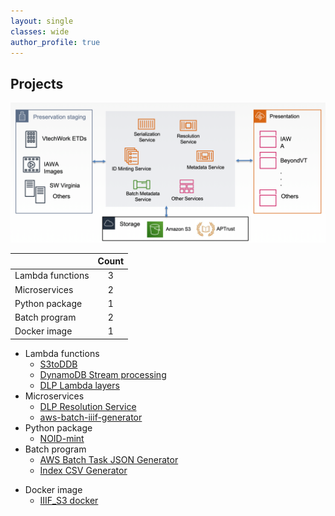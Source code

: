 ```yaml
---
layout: single
classes: wide
author_profile: true
---
```


## Projects

![VTDLP overview](/assets/images/VTDLP_overview.png "VTDLP overview")


|         | Count           | 
| ------------- |:-------------:|
| Lambda functions  | 3 |
| Microservices  |    2   |
| Python package |  1   |
| Batch program  |  2  |
| Docker image | 1 |


* Lambda functions
	* [S3toDDB](https://github.com/vt-digital-libraries-platform/S3toDDB)
	* [DynamoDB Stream processing](https://github.com/vt-digital-libraries-platform/ddbstreamprocessing)
    * [DLP Lambda layers](https://github.com/vt-digital-libraries-platform/lambda_layers)
* Microservices
	* [DLP Resolution Service](https://github.com/vt-digital-libraries-platform/resolution-service)
	* [aws-batch-iiif-generator](https://github.com/vt-digital-libraries-platform/aws-batch-iiif-generator)
* Python package
	* [NOID-mint](https://github.com/vt-digital-libraries-platform/NOID-mint)
* Batch program
	* [AWS Batch Task JSON Generator](https://github.com/VTUL/iiif_s3_tools/tree/master/Batch_task_json_generator)
	* [Index CSV Generator](https://github.com/VTUL/iiif_s3_tools/tree/master/index_csv_generator)
<!-- * API Gateway endpoints -->
<!-- * DynamoDB tables -->
<!--	* IAWA: Collection, Archive -->
<!--	* DLP Resolution Service: resolution --> 
<!-- * S3 Buckets -->
<!-- * Elastic Search -->
<!--	* VTDLP ES -->
* Docker image
    * [IIIF_S3 docker](https://github.com/vt-digital-libraries-platform/iiif_s3_docker)
<!-- * SNS / SQS / DLQs -->
<!-- * System Manager params  -->